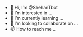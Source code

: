 - 👋 Hi, I’m @ShehanTbot
- 👀 I’m interested in ...
- 🌱 I’m currently learning ...
- 💞️ I’m looking to collaborate on ...
- 📫 How to reach me ...

<!---
ShehanTbot/ShehanTbot is a ✨ special ✨ repository because its `README.md` (this file) appears on your GitHub profile.
You can click the Preview link to take a look at your changes.
--->
